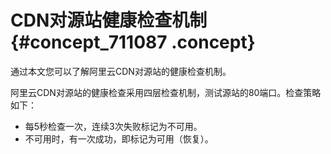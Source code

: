 # CDN对源站健康检查机制 {#concept_711087 .concept}

通过本文您可以了解阿里云CDN对源站的健康检查机制。

阿里云CDN对源站的健康检查采用四层检查机制，测试源站的80端口。检查策略如下：

-   每5秒检查一次，连续3次失败标记为不可用。
-   不可用时，有一次成功，即标记为可用（恢复）。

